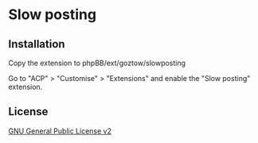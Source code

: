 # Slow posting

## Installation

Copy the extension to phpBB/ext/goztow/slowposting

Go to "ACP" > "Customise" > "Extensions" and enable the "Slow posting" extension.

## License

[GNU General Public License v2](license.txt)
